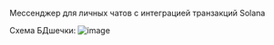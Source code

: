 Мессенджер для личных чатов с интеграцией транзакций Solana

Схема БДшечки:
![image](https://github.com/dedsher/phamme/assets/112016241/a6f0bd6d-cff0-4fd1-8426-70dae7c52448)
